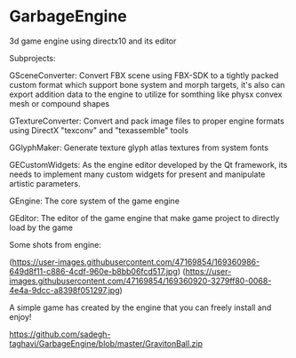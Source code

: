 # GarbageEngine
3d game engine using directx10 and its editor 

Subprojects:

GSceneConverter:
Convert FBX scene using FBX-SDK to a tightly packed custom format which support bone system and morph targets, it's also can export addition data to the engine to utilize for somthing like physx convex mesh or compound shapes

GTextureConverter:
Convert and pack image files to proper engine formats using DirectX "texconv" and "texassemble" tools

GGlyphMaker: 
Generate texture glyph atlas textures from system fonts

GECustomWidgets:
As the engine editor developed by the Qt framework, its needs to implement many custom widgets for present and manipulate artistic parameters.

GEngine:
The core system of the game engine

GEditor:
The editor of the game engine that make game project to directly load by the game


Some shots from engine:

(https://user-images.githubusercontent.com/47169854/169360986-649d8f11-c886-4cdf-960e-b8bb06fcd517.jpg)
(https://user-images.githubusercontent.com/47169854/169360920-3279ff80-0068-4e4a-9dcc-a8398f051297.jpg)



A simple game has created by the engine that you can freely install and enjoy!


https://github.com/sadegh-taghavi/GarbageEngine/blob/master/GravitonBall.zip

  
